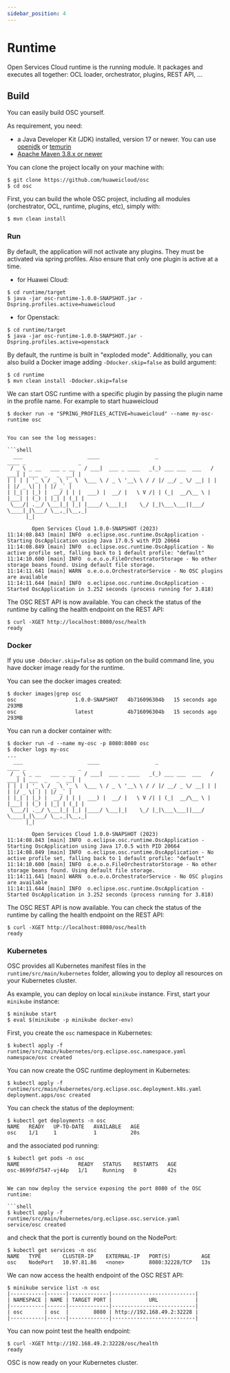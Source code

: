 ```yaml
---
sidebar_position: 4
---
```


# Runtime

Open Services Cloud runtime is the running module. It packages and executes all together: OCL loader, orchestrator, plugins, REST API, ...

## Build

You can easily build OSC yourself.

As requirement, you need:
* a Java Developer Kit (JDK) installed, version 17 or newer. You can use [openjdk](https://openjdk.org/) or [temurin](https://adoptium.net/)
* [Apache Maven 3.8.x or newer](https://maven.apache.org/)

You can clone the project locally on your machine with:

```shell
$ git clone https://github.com/huaweicloud/osc
$ cd osc
```

First, you can build the whole OSC project, including all modules (orchestrator, OCL, runtime, plugins, etc), simply with:

```shell
$ mvn clean install
```

### Run

By default, the application will not activate any plugins. They must be activated via spring profiles. Also ensure that only one plugin is active at a time.

* for Huawei Cloud:

```shell
$ cd runtime/target
$ java -jar osc-runtime-1.0.0-SNAPSHOT.jar -Dspring.profiles.active=huaweicloud
```

* for Openstack:

```shell
$ cd runtime/target
$ java -jar osc-runtime-1.0.0-SNAPSHOT.jar -Dspring.profiles.active=openstack
```

By default, the runtime is built in "exploded mode". Additionally, you can also build a Docker image adding `-Ddocker.skip=false` as build argument:

```shell
$ cd runtime
$ mvn clean install -Ddocker.skip=false
```

We can start OSC runtime with a specific plugin by passing the plugin name in the profile name. For example to start huaweicloud
```shell
$ docker run -e "SPRING_PROFILES_ACTIVE=huaweicloud" --name my-osc-runtime osc
```

```

You can see the log messages:

```shell
  ___                     ____                  _                  ____ _                 _
 / _ \ _ __   ___ _ __   / ___|  ___ _ ____   _(_) ___ ___  ___   / ___| | ___  _   _  __| |
| | | | '_ \ / _ \ '_ \  \___ \ / _ \ '__\ \ / / |/ __/ _ \/ __| | |   | |/ _ \| | | |/ _` |
| |_| | |_) |  __/ | | |  ___) |  __/ |   \ V /| | (_|  __/\__ \ | |___| | (_) | |_| | (_| |
 \___/| .__/ \___|_| |_| |____/ \___|_|    \_/ |_|\___\___||___/  \____|_|\___/ \__,_|\__,_|
      |_|

        Open Services Cloud 1.0.0-SNAPSHOT (2023)
11:14:08.843 [main] INFO  o.eclipse.osc.runtime.OscApplication - Starting OscApplication using Java 17.0.5 with PID 20664
11:14:08.849 [main] INFO  o.eclipse.osc.runtime.OscApplication - No active profile set, falling back to 1 default profile: "default"
11:14:10.600 [main] INFO  o.e.o.o.FileOrchestratorStorage - No other storage beans found. Using default file storage.
11:14:11.641 [main] WARN  o.e.o.o.OrchestratorService - No OSC plugins are available
11:14:11.644 [main] INFO  o.eclipse.osc.runtime.OscApplication - Started OscApplication in 3.252 seconds (process running for 3.818)

```

The OSC REST API is now available. You can check the status of the runtime by calling the health endpoint on the REST API:

```shell
$ curl -XGET http://localhost:8080/osc/health
ready
```

### Docker

If you use `-Ddocker.skip=false` as option on the build command line, you have docker image ready for the runtime.

You can see the docker images created:

```shell
$ docker images|grep osc
osc                   1.0.0-SNAPSHOT   4b716096304b   15 seconds ago   293MB
osc                   latest           4b716096304b   15 seconds ago   293MB
```

You can run a docker container with:

```shell
$ docker run -d --name my-osc -p 8080:8080 osc
$ docker logs my-osc
...
  ___                     ____                  _                  ____ _                 _
 / _ \ _ __   ___ _ __   / ___|  ___ _ ____   _(_) ___ ___  ___   / ___| | ___  _   _  __| |
| | | | '_ \ / _ \ '_ \  \___ \ / _ \ '__\ \ / / |/ __/ _ \/ __| | |   | |/ _ \| | | |/ _` |
| |_| | |_) |  __/ | | |  ___) |  __/ |   \ V /| | (_|  __/\__ \ | |___| | (_) | |_| | (_| |
 \___/| .__/ \___|_| |_| |____/ \___|_|    \_/ |_|\___\___||___/  \____|_|\___/ \__,_|\__,_|
      |_|

        Open Services Cloud 1.0.0-SNAPSHOT (2023)
11:14:08.843 [main] INFO  o.eclipse.osc.runtime.OscApplication - Starting OscApplication using Java 17.0.5 with PID 20664
11:14:08.849 [main] INFO  o.eclipse.osc.runtime.OscApplication - No active profile set, falling back to 1 default profile: "default"
11:14:10.600 [main] INFO  o.e.o.o.FileOrchestratorStorage - No other storage beans found. Using default file storage.
11:14:11.641 [main] WARN  o.e.o.o.OrchestratorService - No OSC plugins are available
11:14:11.644 [main] INFO  o.eclipse.osc.runtime.OscApplication - Started OscApplication in 3.252 seconds (process running for 3.818)

```

The OSC REST API is now available. You can check the status of the runtime by calling the health endpoint on the REST API:

```shell
$ curl -XGET http://localhost:8080/osc/health
ready
```

### Kubernetes

OSC provides all Kubernetes manifest files in the `runtime/src/main/kubernetes` folder, allowing you to deploy all resources on your Kubernetes cluster.

As example, you can deploy on local `minikube` instance. First, start your `minikube` instance:

```shell
$ minikube start
$ eval $(minikube -p minikube docker-env)
```

First, you create the `osc` namespace in Kubernetes:

```shell
$ kubectl apply -f runtime/src/main/kubernetes/org.eclipse.osc.namespace.yaml
namespace/osc created
```

You can now create the OSC runtime deployment in Kubernetes:

```shell
$ kubectl apply -f runtime/src/main/kubernetes/org.eclipse.osc.deployment.k8s.yaml 
deployment.apps/osc created
```

You can check the status of the deployment:

```shell
$ kubectl get deployments -n osc
NAME   READY   UP-TO-DATE   AVAILABLE   AGE
osc    1/1     1            1           20s
```

and the associated pod running:

```shell
$ kubectl get pods -n osc
NAME                   READY   STATUS    RESTARTS   AGE
osc-8699fd7547-vj44p   1/1     Running   0          42s
```

```

We can now deploy the service exposing the port 8080 of the OSC runtime:

```shell
$ kubectl apply -f runtime/src/main/kubernetes/org.eclipse.osc.service.yaml 
service/osc created
```

and check that the port is currently bound on the NodePort:

```shell
$ kubectl get services -n osc
NAME   TYPE       CLUSTER-IP    EXTERNAL-IP   PORT(S)          AGE
osc    NodePort   10.97.81.86   <none>        8080:32228/TCP   13s
```

We can now access the health endpoint of the OSC REST API:

```shell
$ minikube service list -n osc
|-----------|------|-------------|---------------------------|
| NAMESPACE | NAME | TARGET PORT |            URL            |
|-----------|------|-------------|---------------------------|
| osc       | osc  |        8080 | http://192.168.49.2:32228 |
|-----------|------|-------------|---------------------------|
```

You can now point test the health endpoint:

```shell
$ curl -XGET http://192.168.49.2:32228/osc/health
ready
```

OSC is now ready on your Kubernetes cluster.